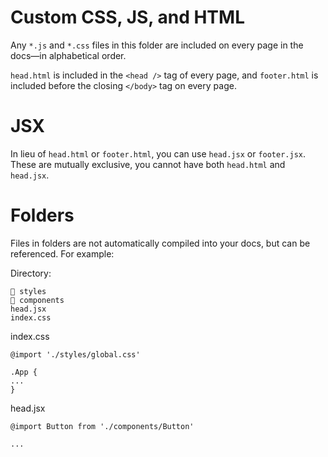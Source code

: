 # Custom CSS, JS, and HTML

Any `*.js` and `*.css` files in this folder are included on every page in the docs—in alphabetical order. 

`head.html` is included in the `<head />` tag of every page, and `footer.html` is included before the closing `</body>` tag on every page.

# JSX

In lieu of `head.html` or `footer.html`, you can use `head.jsx` or `footer.jsx`. These are mutually exclusive, you cannot have both `head.html` and `head.jsx`.

# Folders

Files in folders are not automatically compiled into your docs, but can be referenced. For example:

Directory:
```
📁 styles
📁 components
head.jsx
index.css
```

index.css
```
@import './styles/global.css'

.App {
...
}
```

head.jsx
```
@import Button from './components/Button'

...
```
